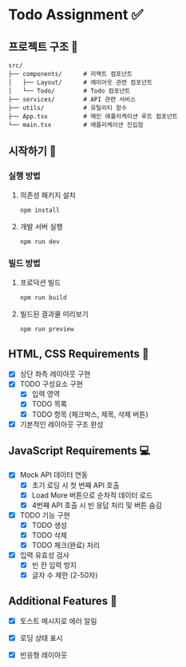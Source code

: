 # Todo Assignment ✅

## 프로젝트 구조 📁
```
src/
├── components/      # 리액트 컴포넌트
│   ├── Layout/      # 레이아웃 관련 컴포넌트
│   └── Todo/        # Todo 컴포넌트
├── services/        # API 관련 서비스
├── utils/           # 유틸리티 함수
├── App.tsx          # 메인 애플리케이션 루트 컴포넌트
└── main.tsx         # 애플리케이션 진입점
```

## 시작하기 🚀

### 실행 방법
1. 의존성 패키지 설치
   ```bash
   npm install
   ```

2. 개발 서버 실행
   ```bash
   npm run dev
   ```

### 빌드 방법
1. 프로덕션 빌드
   ```bash
   npm run build
   ```

2. 빌드된 결과물 미리보기
   ```bash
   npm run preview
   ```


## HTML, CSS Requirements 🎨
- [x] 상단 좌측 레이아웃 구현
- [x] TODO 구성요소 구현
  - [x] 입력 영역
  - [x] TODO 목록
  - [x] TODO 항목 (체크박스, 제목, 삭제 버튼)
- [x] 기본적인 레이아웃 구조 완성

## JavaScript Requirements 💻
- [x] Mock API 데이터 연동
  - [x] 초기 로딩 시 첫 번째 API 호출
  - [x] Load More 버튼으로 순차적 데이터 로드
  - [x] 4번째 API 호출 시 빈 응답 처리 및 버튼 숨김
- [x] TODO 기능 구현
  - [x] TODO 생성
  - [x] TODO 삭제
  - [x] TODO 체크(완료) 처리
- [x] 입력 유효성 검사
  - [x] 빈 칸 입력 방지
  - [x] 글자 수 제한 (2-50자)

## Additional Features 🌟
- [x] 토스트 메시지로 에러 알림
- [x] 로딩 상태 표시
- [x] 반응형 레이아웃

